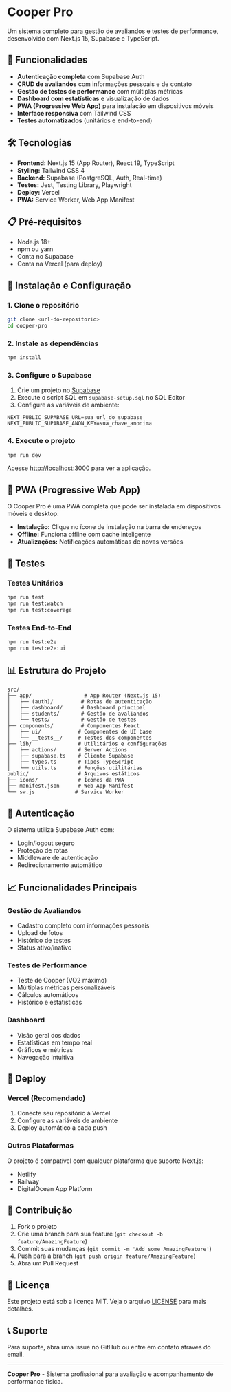 # Cooper Pro

Um sistema completo para gestão de avaliandos e testes de performance, desenvolvido com Next.js 15, Supabase e TypeScript.

## 🚀 Funcionalidades

- **Autenticação completa** com Supabase Auth
- **CRUD de avaliandos** com informações pessoais e de contato
- **Gestão de testes de performance** com múltiplas métricas
- **Dashboard com estatísticas** e visualização de dados
- **PWA (Progressive Web App)** para instalação em dispositivos móveis
- **Interface responsiva** com Tailwind CSS
- **Testes automatizados** (unitários e end-to-end)

## 🛠️ Tecnologias

- **Frontend:** Next.js 15 (App Router), React 19, TypeScript
- **Styling:** Tailwind CSS 4
- **Backend:** Supabase (PostgreSQL, Auth, Real-time)
- **Testes:** Jest, Testing Library, Playwright
- **Deploy:** Vercel
- **PWA:** Service Worker, Web App Manifest

## 📋 Pré-requisitos

- Node.js 18+ 
- npm ou yarn
- Conta no Supabase
- Conta na Vercel (para deploy)

## 🔧 Instalação e Configuração

### 1. Clone o repositório

```bash
git clone <url-do-repositorio>
cd cooper-pro
```

### 2. Instale as dependências

```bash
npm install
```

### 3. Configure o Supabase

1. Crie um projeto no [Supabase](https://supabase.com)
2. Execute o script SQL em `supabase-setup.sql` no SQL Editor
3. Configure as variáveis de ambiente:

```env
NEXT_PUBLIC_SUPABASE_URL=sua_url_do_supabase
NEXT_PUBLIC_SUPABASE_ANON_KEY=sua_chave_anonima
```

### 4. Execute o projeto

```bash
npm run dev
```

Acesse [http://localhost:3000](http://localhost:3000) para ver a aplicação.

## 📱 PWA (Progressive Web App)

O Cooper Pro é uma PWA completa que pode ser instalada em dispositivos móveis e desktop:

- **Instalação:** Clique no ícone de instalação na barra de endereços
- **Offline:** Funciona offline com cache inteligente
- **Atualizações:** Notificações automáticas de novas versões

## 🧪 Testes

### Testes Unitários
```bash
npm run test
npm run test:watch
npm run test:coverage
```

### Testes End-to-End
```bash
npm run test:e2e
npm run test:e2e:ui
```

## 📊 Estrutura do Projeto

```
src/
├── app/                 # App Router (Next.js 15)
│   ├── (auth)/         # Rotas de autenticação
│   ├── dashboard/      # Dashboard principal
│   ├── students/       # Gestão de avaliandos
│   └── tests/          # Gestão de testes
├── components/         # Componentes React
│   ├── ui/            # Componentes de UI base
│   └── __tests__/     # Testes dos componentes
├── lib/               # Utilitários e configurações
│   ├── actions/       # Server Actions
│   ├── supabase.ts    # Cliente Supabase
│   ├── types.ts       # Tipos TypeScript
│   └── utils.ts       # Funções utilitárias
public/                # Arquivos estáticos
├── icons/             # Ícones da PWA
├── manifest.json      # Web App Manifest
└── sw.js             # Service Worker
```

## 🔐 Autenticação

O sistema utiliza Supabase Auth com:
- Login/logout seguro
- Proteção de rotas
- Middleware de autenticação
- Redirecionamento automático

## 📈 Funcionalidades Principais

### Gestão de Avaliandos
- Cadastro completo com informações pessoais
- Upload de fotos
- Histórico de testes
- Status ativo/inativo

### Testes de Performance
- Teste de Cooper (VO2 máximo)
- Múltiplas métricas personalizáveis
- Cálculos automáticos
- Histórico e estatísticas

### Dashboard
- Visão geral dos dados
- Estatísticas em tempo real
- Gráficos e métricas
- Navegação intuitiva

## 🚀 Deploy

### Vercel (Recomendado)

1. Conecte seu repositório à Vercel
2. Configure as variáveis de ambiente
3. Deploy automático a cada push

### Outras Plataformas

O projeto é compatível com qualquer plataforma que suporte Next.js:
- Netlify
- Railway
- DigitalOcean App Platform

## 🤝 Contribuição

1. Fork o projeto
2. Crie uma branch para sua feature (`git checkout -b feature/AmazingFeature`)
3. Commit suas mudanças (`git commit -m 'Add some AmazingFeature'`)
4. Push para a branch (`git push origin feature/AmazingFeature`)
5. Abra um Pull Request

## 📝 Licença

Este projeto está sob a licença MIT. Veja o arquivo [LICENSE](LICENSE) para mais detalhes.

## 📞 Suporte

Para suporte, abra uma issue no GitHub ou entre em contato através do email.

---

**Cooper Pro** - Sistema profissional para avaliação e acompanhamento de performance física.